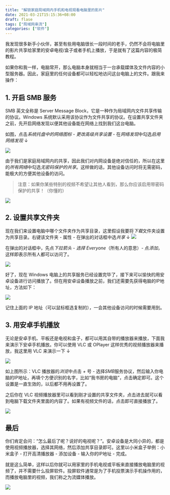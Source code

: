 ```yaml
---
title: "解锁家庭局域网内手机和电视观看电脑里的影片"
date: 2021-03-21T15:15:36+08:00
draft: flase
tags: ["局域网串流"]
categories: ["软件"]
---
```


我发现很多新手小伙伴，甚至有些用电脑很长一段时间的老手，仍然不会将电脑里的影片共享给家里的安卓电视/盒子或者手机上播放，于是就有了这篇内容的极简教程。

如果你和我一样，电脑常开，那么电脑本身就相当于一台承载媒体及文件内容的小型服务器。因此，家庭里的任何设备都可以轻松地访问这台电脑上的文件。跟我来操作：

## 1. 开启 SMB 服务

SMB 英文全称是 Server Message Block，它是一种作为局域网内文件共享传输的协议。Windows 系统默认采用该协议作为文件共享的协议。在设置共享文件夹之前，先开启网络发现以便其他设备能在网络上找到我们这台电脑。

如图，点击*系统托盘中的网络图标* - *更改高级共享设置* - 在*网络发现*中勾选*启用网络发现* ↓

![](https://z3.ax1x.com/2021/03/21/65ppc9.png)

由于我们是家庭局域网内的共享，因此我们对内网设备是绝对信任的，所以在这里的*所有网络*中勾选*无密码保护的共享*。这样做的话，其他设备访问时将无需密码，能极大的方便其他设备的访问。

> 注意：如果你某些特别的视频不希望让其他人看到，那么你应该启用带密码保护的共享！（你懂的）

![](https://z3.ax1x.com/2021/03/21/65SvhF.png)

## 2. 设置共享文件夹

现在我们来设置电脑中哪个文件夹作为共享目录，这里假设我要将*下载*文件夹设置为共享目录。右键该文件夹 - 属性 - 在弹出的对话框中选*共享* ↓
![](https://z3.ax1x.com/2021/03/21/65Szp4.png)

在弹出的对话框中，先点*下拉箭头* - *选择 Everyone*（所有人的意思）- 点*添加*，这样即表示所有人都可以访问了。

![](https://z3.ax1x.com/2021/03/21/65SjtU.png)

好了，现在 Windows 电脑上的共享服务已经设置完毕了，接下来可以愉快的用安卓设备进行访问播放了。但在用安卓设备播放之前，我们还需要先获得电脑的IP地址，方法如下：

![](https://z3.ax1x.com/2021/03/21/65pS1J.png)

记住上面的 IP 地址（可以鼠标框选复制的），一会其他设备访问的时候需要用到。

## 3. 用安卓手机播放

无论是安卓手机、平板还是电视和盒子，都可以用其自带的播放器来播放，下面我来演示下安卓手机播放。你可以使用 VLC 或 OPlayer 这样优秀的视频播放器来播放，我这里用 VLC 来演示一下 ↓

![](https://z3.ax1x.com/2021/03/21/65p9XR.png)

如上图所示：VLC 播放器的*浏览*中点击 *+* 号 - 选择*SMB*服务协议，然后输入你电脑的IP地址，再填个方便识别的名字，比如“我书房的电脑”，点击确定即可。这个设置是一直生效的，以后都不用再设置了。

之后你在 VLC 视频播放器里可以看到刚才设置的共享文件夹，点击进去就可以看到电脑下载文件夹里面的内容了。如果有视频文件的话，点击即可直接播放了。

![](https://pic.baixiongz.com/uploads/2021/03/21/5ae8d9b856cc2.gif)

## 最后

你们肯定会问：“怎么最后了呢？说好的电视呢？”。安卓设备是大同小异的，都是使用视频播放器，选择其网络，然后添加共享目录即可。这里以小米盒子举例：小米盒子 - 打开高清播放器 - 添加设备 - 输入你的IP地址 - 完成。

就是这么简单，这样以后你就可以用家里的手机电视或平板来直接播放电脑里的视频了，并不需要什么投屏软件。投屏软件通常是为了手机投票演示手机操作用的，而播放电脑里的视频，我们称之为流媒体播放。

![](https://testingcf.jsdelivr.net/gh/nanjishen/nanjishen/img/gzh-end.png)